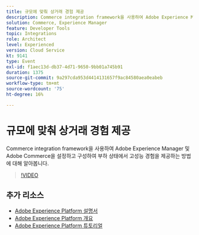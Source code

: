 ```yaml
---
title: 규모에 맞춰 상거래 경험 제공
description: Commerce integration framework을 사용하여 Adobe Experience Manager 및 Adobe Commerce을 설정하고 구성하여 부하 상태에서 고성능 경험을 제공하는 방법에 대해 알아봅니다.
solution: Commerce, Experience Manager
feature: Developer Tools
topic: Integrations
role: Architect
level: Experienced
version: Cloud Service
kt: 9141
type: Event
exl-id: f1aec13d-db37-4d71-9650-9bb01a745b91
duration: 1375
source-git-commit: 9a297cda953d4414131657f9ac84580aea0eabeb
workflow-type: tm+mt
source-wordcount: '75'
ht-degree: 16%

---
```


# 규모에 맞춰 상거래 경험 제공

Commerce integration framework을 사용하여 Adobe Experience Manager 및 Adobe Commerce을 설정하고 구성하여 부하 상태에서 고성능 경험을 제공하는 방법에 대해 알아봅니다.

>[!VIDEO](https://video.tv.adobe.com/v/337582/?quality=12&learn=on&hidetitle=true)

## 추가 리소스

- [Adobe Experience Platform 설명서](https://experienceleague.adobe.com/docs/experience-platform.html)
- [Adobe Experience Platform 개요](https://experienceleague.adobe.com/docs/experience-platform/landing/home.html?lang=ko)
- [Adobe Experience Platform 튜토리얼](https://experienceleague.adobe.com/docs/platform-learn/tutorials/overview.html?lang=en)
